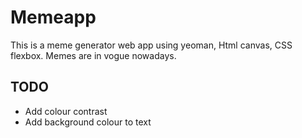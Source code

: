 # Memeapp
 This is a meme generator web app using yeoman, Html canvas, CSS flexbox. Memes are in vogue nowadays. 
 
 
 
## TODO
- Add colour contrast
- Add background colour to text
